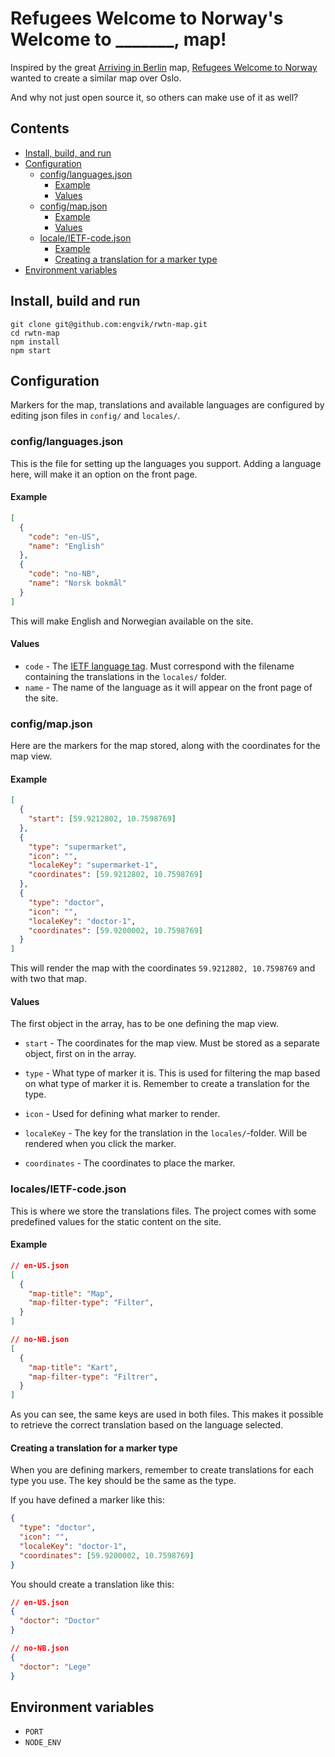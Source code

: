 # Refugees Welcome to Norway's Welcome to _______, map!
Inspired by the great [Arriving in Berlin](http://arriving-in-berlin.de/) map, [Refugees Welcome to Norway](http://rwtn.no/) wanted to create a similar map over Oslo.

And why not just open source it, so others can make use of it as well?

## Contents

* [Install, build, and run](https://github.com/engvik/rwtn-map#install-build-and-run)
* [Configuration](https://github.com/engvik/rwtn-map#configuration)
    * [config/languages.json](https://github.com/engvik/rwtn-map#configlanguagesjson)
        * [Example](https://github.com/engvik/rwtn-map#example)
        * [Values](https://github.com/engvik/rwtn-map#values)
    * [config/map.json](https://github.com/engvik/rwtn-map#configmapjson)
        * [Example](https://github.com/engvik/rwtn-map#example-1)
        * [Values](https://github.com/engvik/rwtn-map#values-1)
    * [locale/IETF-code.json](https://github.com/engvik/rwtn-map#ietf-codejson)
        * [Example](https://github.com/engvik/rwtn-map#example-2)
        * [Creating a translation for a marker type](https://github.com/engvik/rwtn-map#creating-a-translation-for-a-marker-type)
* [Environment variables](https://github.com/engvik/rwtn-map#environment-variables)

## Install, build and run

    git clone git@github.com:engvik/rwtn-map.git
    cd rwtn-map
    npm install
    npm start

## Configuration
Markers for the map, translations and available languages are configured by editing json files in `config/` and `locales/`.

### config/languages.json

This is the file for setting up the languages you support. Adding a language here, will make it an option on the front page.

#### Example

```json
[
  {
    "code": "en-US",
    "name": "English"
  },
  {
    "code": "no-NB",
    "name": "Norsk bokmål"
  }
]
```

This will make English and Norwegian available on the site.

#### Values
* `code` - The [IETF language tag](https://en.wikipedia.org/wiki/IETF_language_tag). Must correspond with the filename containing the translations in the `locales/` folder.
* `name` - The name of the language as it will appear on the front page of the site.

### config/map.json
Here are the markers for the map stored, along with the coordinates for the map view.

#### Example

```json
[
  {
    "start": [59.9212802, 10.7598769]
  },
  {
    "type": "supermarket",
    "icon": "",
    "localeKey": "supermarket-1",
    "coordinates": [59.9212802, 10.7598769]
  },
  {
    "type": "doctor",
    "icon": "",
    "localeKey": "doctor-1",
    "coordinates": [59.9200002, 10.7598769]
  }
]
```

This will render the map with the coordinates `59.9212802, 10.7598769` and with two that map.

#### Values

The first object in the array, has to be one defining the map view.

* `start` - The coordinates for the map view. Must be stored as a separate object, first on in the array.

* `type` - What type of marker it is. This is used for filtering the map based on what type of marker it is. Remember to create a translation for the type.
* `icon` - Used for defining what marker to render.
* `localeKey` - The key for the translation in the `locales/`-folder. Will be rendered when you click the marker.
* `coordinates` - The coordinates to place the marker.

### locales/IETF-code.json

This is where we store the translations files. The project comes with some predefined values for the static content on the site.

#### Example

```json
// en-US.json
[
  {
    "map-title": "Map",
    "map-filter-type": "Filter",
  }
]

// no-NB.json
[
  {
    "map-title": "Kart",
    "map-filter-type": "Filtrer",
  }
]

```

As you can see, the same keys are used in both files. This makes it possible to retrieve the correct translation based on the language selected.

#### Creating a translation for a marker type

When you are defining markers, remember to create translations for each type you use. The key should be the same as the type.

If you have defined a marker like this:

```json
{
  "type": "doctor",
  "icon": "",
  "localeKey": "doctor-1",
  "coordinates": [59.9200002, 10.7598769]
}
```

You should create a translation like this:
```json
// en-US.json
{
  "doctor": "Doctor"
}

// no-NB.json
{
  "doctor": "Lege"
}
```

## Environment variables
* `PORT`
* `NODE_ENV`
